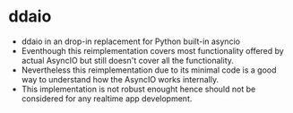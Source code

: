 # ddaio
- ddaio in an drop-in replacement for Python built-in asyncio
- Eventhough this reimplementation covers most functionality offered by actual AsyncIO but still doesn't cover all the functionality.
- Nevertheless this reimplementation due to its minimal code is a good way to understand how the AsyncIO works internally.
- This implementation is not robust enought hence should not be considered for any realtime app development.
